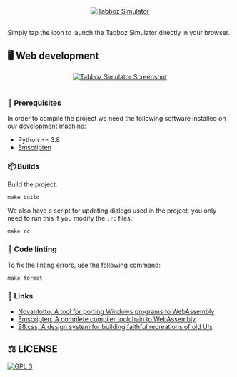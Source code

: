 <div align="center">
  <a href="https://andreax79.github.io/tabboz/" target="_blank"><img alt="Tabboz Simulator" src="https://github.com/andreax79/tabboz/assets/1288154/64269165-8958-4f3a-945a-82c3ffffd4de"/></a>
</div>
<br/>

Simply tap the icon to launch the Tabboz Simulator directly in your browser.

## 🖥️ Web development

<div align="center">
  <a href="https://andreax79.github.io/tabboz/" target="_blank"><img alt="Tabboz Simulator Screenshot" src="https://github.com/andreax79/tabboz/assets/1288154/0999ef77-3e7a-45a0-9a0b-1206a6f5bddd"/></a>
</div>
<br/>

### 📖 Prerequisites

In order to compile the project we need the following software installed on our development machine:
- Python >= 3.8
- [Emscripten](https://emscripten.org/)

### 📦 Builds

Build the project.

```shell
make build
```

We also have a script for updating dialogs used in the project, you only need to run this if you modify the `.rc` files:

```shell
make rc
```

### 🎨 Code linting

To fix the linting errors, use the following command:

```shell
make format
```

### 🚀 Links

- [Novantotto, A tool for porting Windows programs to WebAssembly](https://github.com/andreax79/novantotto)
- [Emscripten, A complete compiler toolchain to WebAssembly](https://emscripten.org/)
- [98.css, A design system for building faithful recreations of old UIs](https://github.com/jdan/98.css)

## ⚖️ LICENSE

[![GPL 3](https://www.gnu.org/graphics/gplv3-or-later.png)](https://www.gnu.org/licenses/gpl-3.0.en.html)
